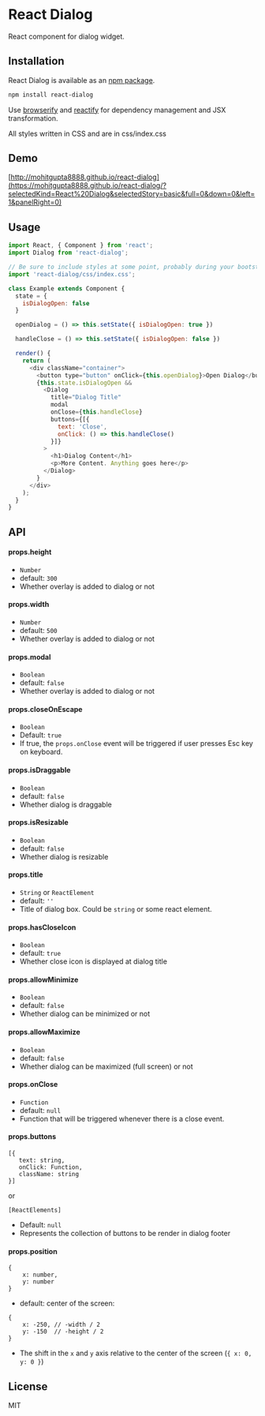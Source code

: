 # React Dialog

React component for dialog widget.

## Installation

React Dialog is available as an [npm package](https://www.npmjs.org/package/react-dialog).
```sh
npm install react-dialog
```

Use [browserify](http://browserify.org/) and [reactify](https://github.com/andreypopp/reactify) for dependency management and JSX transformation.

All styles written in CSS and are in css/index.css

## Demo

[http://mohitgupta8888.github.io/react-dialog](https://mohitgupta8888.github.io/react-dialog/?selectedKind=React%20Dialog&selectedStory=basic&full=0&down=0&left=1&panelRight=0)

## Usage

```javascript
import React, { Component } from 'react';
import Dialog from 'react-dialog';

// Be sure to include styles at some point, probably during your bootstrapping
import 'react-dialog/css/index.css';

class Example extends Component {
  state = {
    isDialogOpen: false
  }

  openDialog = () => this.setState({ isDialogOpen: true })

  handleClose = () => this.setState({ isDialogOpen: false })

  render() {
    return (
      <div className="container">
        <button type="button" onClick={this.openDialog}>Open Dialog</button>
        {this.state.isDialogOpen &&
          <Dialog
            title="Dialog Title"
            modal
            onClose={this.handleClose}
            buttons={[{
              text: 'Close',
              onClick: () => this.handleClose()
            }]}
          >
            <h1>Dialog Content</h1>
            <p>More Content. Anything goes here</p>
          </Dialog>
        }
      </div>
    );
  }
}
```

## API

#### props.height

 - `Number`
 - default: `300`
 - Whether overlay is added to dialog or not

#### props.width

 - `Number`
 - default: `500`
 - Whether overlay is added to dialog or not

#### props.modal

 - `Boolean`
 - default: `false`
 - Whether overlay is added to dialog or not

#### props.closeOnEscape

 - `Boolean`
 - Default: `true`
 - If true, the `props.onClose` event will be triggered if user presses Esc key on keyboard.

#### props.isDraggable

 - `Boolean`
 - default: `false`
 - Whether dialog is draggable

#### props.isResizable

 - `Boolean`
 - default: `false`
 - Whether dialog is resizable

#### props.title

 - `String` or `ReactElement`
 - default: `''`
 - Title of dialog box. Could be `string` or some react element.

#### props.hasCloseIcon

 - `Boolean`
 - default: `true`
 - Whether close icon is displayed at dialog title

#### props.allowMinimize

 - `Boolean`
 - default: `false`
 - Whether dialog can be minimized or not

#### props.allowMaximize

 - `Boolean`
 - default: `false`
 - Whether dialog can be maximized (full screen) or not 

#### props.onClose

 - `Function`
 - default: `null`
 - Function that will be triggered whenever there is a close event.

#### props.buttons

 ```
[{
    text: string,
    onClick: Function,
    className: string
}]
```
or
```
[ReactElements]
 ```
 - Default: `null`
 - Represents the collection of buttons to be render in dialog footer


#### props.position

```
{
    x: number,
    y: number
}
 ```
 - default: center of the screen:
```
{
    x: -250, // -width / 2
    y: -150  // -height / 2
}
 ```
 
 - The shift in the `x` and `y` axis relative to the center of the screen (`{ x: 0, y: 0 }`)

## License

MIT
